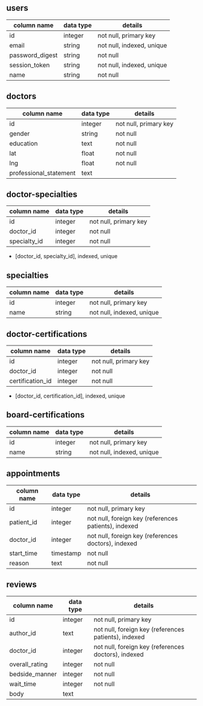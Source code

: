 ## users
column name     | data type | details
----------------|-----------|-----------------------
id              | integer   | not null, primary key
email           | string    | not null, indexed, unique
password_digest | string    | not null
session_token   | string    | not null, indexed, unique
name            | string    | not null

## doctors
column name            | data type  | details
-----------------------|------------|-----------------
id                     | integer    | not null, primary key
gender                 | string     | not null
education              | text       | not null
lat                    | float      | not null
lng                    | float      | not null
professional_statement | text       |


## doctor-specialties
column name      | data type | details
-----------------|-----------|------------------
id               | integer   | not null, primary key
doctor_id        | integer   | not null
specialty_id     | integer   | not null
- [doctor_id, specialty_id], indexed, unique

## specialties
column name  | data type | details
-------------|-----------|------------------
id           | integer   | not null, primary key
name         | string    | not null, indexed, unique

## doctor-certifications
column name      | data type | details
-----------------|-----------|------------------
id               | integer   | not null, primary key
doctor_id        | integer   | not null
certification_id | integer   | not null
- [doctor_id, certification_id], indexed, unique

## board-certifications
column name | data type | details
------------|-----------|------------------
id          | integer   | not null, primary key
name        | string    | not null, indexed, unique

## appointments
column name         | data type | details
--------------------|-----------|-----------------------
id                  | integer   | not null, primary key
patient_id          | integer   | not null, foreign key (references patients), indexed
doctor_id           | integer   | not null, foreign key (references doctors), indexed
start_time          | timestamp | not null
reason              | text      | not null

## reviews
column name    | data type | details
---------------|-----------|-----------------------
id             | integer   | not null, primary key
author_id      | text      | not null, foreign key (references patients), indexed
doctor_id      | integer   | not null, foreign key (references doctors), indexed
overall_rating | integer   | not null
bedside_manner | integer   | not null
wait_time      | integer   | not null
body           | text      |
